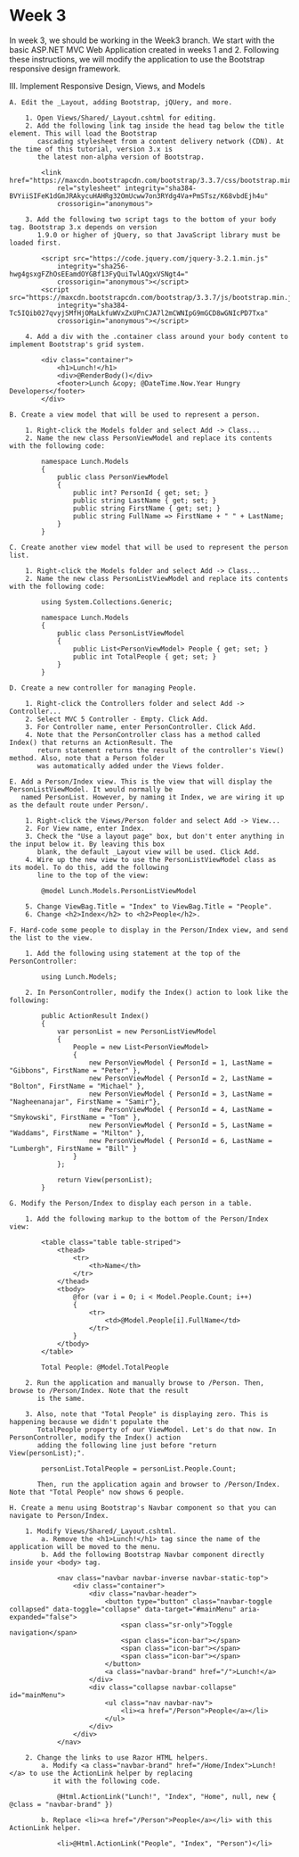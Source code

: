 # Week 3

In week 3, we should be working in the Week3 branch. We start with the basic ASP.NET MVC Web Application created in weeks 1 and 2. Following these instructions, we will modify the application to use the Bootstrap responsive design framework.

III. Implement Responsive Design, Views, and Models

    A. Edit the _Layout, adding Bootstrap, jQUery, and more.

		1. Open Views/Shared/_Layout.cshtml for editing.
		2. Add the following link tag inside the head tag below the title element. This will load the Bootstrap
		   cascading stylesheet from a content delivery network (CDN). At the time of this tutorial, version 3.x is
		   the latest non-alpha version of Bootstrap.

			<link href="https://maxcdn.bootstrapcdn.com/bootstrap/3.3.7/css/bootstrap.min.css" 
				rel="stylesheet" integrity="sha384-BVYiiSIFeK1dGmJRAkycuHAHRg32OmUcww7on3RYdg4Va+PmSTsz/K68vbdEjh4u" 
				crossorigin="anonymous">

		3. Add the following two script tags to the bottom of your body tag. Bootstrap 3.x depends on version
		   1.9.0 or higher of jQuery, so that JavaScript library must be loaded first.

			<script src="https://code.jquery.com/jquery-3.2.1.min.js" 
				integrity="sha256-hwg4gsxgFZhOsEEamdOYGBf13FyQuiTwlAQgxVSNgt4=" 
				crossorigin="anonymous"></script>
			<script src="https://maxcdn.bootstrapcdn.com/bootstrap/3.3.7/js/bootstrap.min.js" 
				integrity="sha384-Tc5IQib027qvyjSMfHjOMaLkfuWVxZxUPnCJA7l2mCWNIpG9mGCD8wGNIcPD7Txa" 
				crossorigin="anonymous"></script>

		4. Add a div with the .container class around your body content to implement Bootstrap's grid system.

			<div class="container">
				<h1>Lunch!</h1>
				<div>@RenderBody()</div>
				<footer>Lunch &copy; @DateTime.Now.Year Hungry Developers</footer>
			</div>

    B. Create a view model that will be used to represent a person.

		1. Right-click the Models folder and select Add -> Class...
		2. Name the new class PersonViewModel and replace its contents with the following code:

			namespace Lunch.Models
			{
				public class PersonViewModel
				{
					public int? PersonId { get; set; }
					public string LastName { get; set; }
					public string FirstName { get; set; }
					public string FullName => FirstName + " " + LastName;
				}
			}

	C. Create another view model that will be used to represent the person list.

		1. Right-click the Models folder and select Add -> Class...
		2. Name the new class PersonListViewModel and replace its contents with the following code:

			using System.Collections.Generic;

			namespace Lunch.Models
			{
				public class PersonListViewModel
				{
					public List<PersonViewModel> People { get; set; }
					public int TotalPeople { get; set; }
				}
			}

	D. Create a new controller for managing People.

		1. Right-click the Controllers folder and select Add -> Controller...
		2. Select MVC 5 Controller - Empty. Click Add.
		3. For Controller name, enter PersonController. Click Add.
		4. Note that the PersonController class has a method called Index() that returns an ActionResult. The
	 	   return statement returns the result of the controller's View() method. Also, note that a Person folder
		   was automatically added under the Views folder.

	E. Add a Person/Index view. This is the view that will display the PersonListViewModel. It would normally be
	   named PersonList. However, by naming it Index, we are wiring it up as the default route under Person/.

		1. Right-click the Views/Person folder and select Add -> View...
		2. For View name, enter Index.
		3. Check the "Use a layout page" box, but don't enter anything in the input below it. By leaving this box
		   blank, the default _Layout view will be used. Click Add.
		4. Wire up the new view to use the PersonListViewModel class as its model. To do this, add the following
		   line to the top of the view:

			@model Lunch.Models.PersonListViewModel

		5. Change ViewBag.Title = "Index" to ViewBag.Title = "People".
		6. Change <h2>Index</h2> to <h2>People</h2>.

	F. Hard-code some people to display in the Person/Index view, and send the list to the view.

		1. Add the following using statement at the top of the PersonController:
		
			using Lunch.Models;
		   
		2. In PersonController, modify the Index() action to look like the following:

			public ActionResult Index()
			{
				var personList = new PersonListViewModel
				{
					People = new List<PersonViewModel>
					{
						new PersonViewModel { PersonId = 1, LastName = "Gibbons", FirstName = "Peter" },
						new PersonViewModel { PersonId = 2, LastName = "Bolton", FirstName = "Michael" },
						new PersonViewModel { PersonId = 3, LastName = "Nagheenanajar", FirstName = "Samir"},
						new PersonViewModel { PersonId = 4, LastName = "Smykowski", FirstName = "Tom" },
						new PersonViewModel { PersonId = 5, LastName = "Waddams", FirstName = "Milton" },
						new PersonViewModel { PersonId = 6, LastName = "Lumbergh", FirstName = "Bill" }
					}
				};

				return View(personList);
			}

	G. Modify the Person/Index to display each person in a table.

		1. Add the following markup to the bottom of the Person/Index view:

			<table class="table table-striped">
				<thead>
					<tr>
						<th>Name</th>
					</tr>
				</thead>
				<tbody>
					@for (var i = 0; i < Model.People.Count; i++)
					{
						<tr>
							<td>@Model.People[i].FullName</td>
						</tr>
					}
				</tbody>
			</table>

			Total People: @Model.TotalPeople

		2. Run the application and manually browse to /Person. Then, browse to /Person/Index. Note that the result
		   is the same.

		3. Also, note that "Total People" is displaying zero. This is happening because we didn't populate the
		   TotalPeople property of our ViewModel. Let's do that now. In PersonController, modify the Index() action
		   adding the following line just before "return View(personList);".

			personList.TotalPeople = personList.People.Count;

		   Then, run the application again and browser to /Person/Index. Note that "Total People" now shows 6 people.

	H. Create a menu using Bootstrap's Navbar component so that you can navigate to Person/Index.

		1. Modify Views/Shared/_Layout.cshtml.
			a. Remove the <h1>Lunch!</h1> tag since the name of the application will be moved to the menu.
			b. Add the following Bootstrap Navbar component directly inside your <body> tag.

				<nav class="navbar navbar-inverse navbar-static-top">
					<div class="container">
						<div class="navbar-header">
							<button type="button" class="navbar-toggle collapsed" data-toggle="collapse" data-target="#mainMenu" aria-expanded="false">
								<span class="sr-only">Toggle navigation</span>
								<span class="icon-bar"></span>
								<span class="icon-bar"></span>
								<span class="icon-bar"></span>
							</button>
							<a class="navbar-brand" href="/">Lunch!</a>
						</div>
						<div class="collapse navbar-collapse" id="mainMenu">
							<ul class="nav navbar-nav">
								<li><a href="/Person">People</a></li>
							</ul>
						</div>
					</div>
				</nav>

		2. Change the links to use Razor HTML helpers.
			a. Modify <a class="navbar-brand" href="/Home/Index">Lunch!</a> to use the ActionLink helper by replacing
			   it with the following code.

				@Html.ActionLink("Lunch!", "Index", "Home", null, new { @class = "navbar-brand" })

			b. Replace <li><a href="/Person">People</a></li> with this ActionLink helper.

			    <li>@Html.ActionLink("People", "Index", "Person")</li>